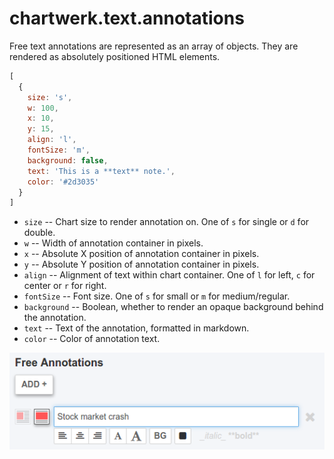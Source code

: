 # chartwerk.text.annotations

Free text annotations are represented as an array of objects. They are rendered as absolutely positioned HTML elements.

```js
[
  {
    size: 's',
    w: 100,
    x: 10,
    y: 15,
    align: 'l',
    fontSize: 'm',
    background: false,
    text: 'This is a **text** note.',
    color: '#2d3035'
  }
]
```

- `size` -- Chart size to render annotation on. One of `s` for single or `d` for double.
- `w` -- Width of annotation container in pixels.
- `x` -- Absolute X position of annotation container in pixels.
- `y` -- Absolute Y position of annotation container in pixels.
- `align` -- Alignment of text within chart container. One of `l` for left, `c` for center or `r` for right.
- `fontSize` -- Font size. One of `s` for small or `m` for medium/regular.
- `background` -- Boolean, whether to render an opaque background behind the annotation.
- `text` -- Text of the annotation, formatted in markdown.
- `color` -- Color of annotation text.


<img src="../img/screenshots/free_annotations.png" class="screenshot" />